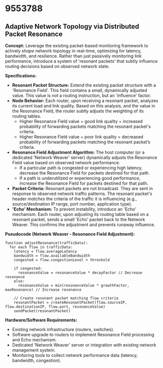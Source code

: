 # 9553788

## Adaptive Network Topology via Distributed Packet Resonance

**Concept:** Leverage the existing packet-based monitoring framework to actively *shape* network topology in real-time, optimizing for latency, bandwidth, and resilience. Rather than just passively monitoring link performance, introduce a system of 'resonant packets' that subtly influence routing decisions based on observed network state.

**Specifications:**

*   **Resonant Packet Structure:** Extend the existing packet structure with a 'Resonance Field'. This field contains a small, dynamically adjusted value. This value is *not* a routing instruction, but an 'influence' factor.
*   **Node Behavior:** Each router, upon receiving a resonant packet, analyzes its current load and link quality. Based on this analysis, and the value in the Resonance Field, the router subtly adjusts the weighting of its routing tables. 
    *   Higher Resonance Field value + good link quality = increased probability of forwarding packets matching the resonant packet's criteria.
    *   Higher Resonance Field value + poor link quality = decreased probability of forwarding packets matching the resonant packet’s criteria.
*   **Resonance Field Adjustment Algorithm:** The host computer (or a dedicated 'Network Weaver' server) dynamically adjusts the Resonance Field value based on observed network performance. 
    *   If a particular path is congested or experiencing high latency, decrease the Resonance Field for packets destined for that path.
    *   If a path is underutilized or experiencing good performance, increase the Resonance Field for packets destined for that path.
*   **Packet Criteria:** Resonant packets are not broadcast. They are sent in response to observed network traffic patterns. The resonant packet's header *matches* the criteria of the traffic it is influencing (e.g., source/destination IP range, port number, application type).
*   **'Echo' Mechanism:**  To prevent instability, introduce an 'Echo' mechanism. Each router, upon adjusting its routing table based on a resonant packet, sends a small 'Echo' packet back to the Network Weaver. This confirms the adjustment and prevents runaway influence.

**Pseudocode (Network Weaver - Resonance Field Adjustment):**

```
function adjustResonance(trafficData):
  for each flow in trafficData:
    latency = flow.averageLatency
    bandwidth = flow.availableBandwidth
    congested = flow.congestionLevel > threshold

    if congested:
      resonanceValue = resonanceValue * decayFactor // Decrease resonance
    else:
      resonanceValue = min(resonanceValue * growthFactor, maxResonance) // Increase resonance

    // Create resonant packet matching flow criteria
    resonantPacket = createResonantPacket(flow.sourceIP, flow.destinationIP, flow.port, resonanceValue)
    sendPacket(resonantPacket)
```

**Hardware/Software Requirements:**

*   Existing network infrastructure (routers, switches).
*   Software upgrade to routers to implement Resonance Field processing and Echo mechanism.
*   Dedicated 'Network Weaver' server or integration with existing network management system.
*   Monitoring tools to collect network performance data (latency, bandwidth, congestion).